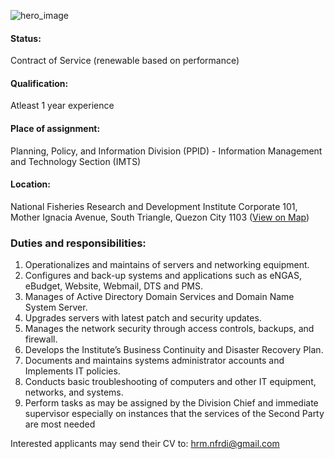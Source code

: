 ![hero_image](https://i.imgur.com/dYNs4K6.png)

#### Status:
Contract of Service (renewable based on performance)

#### Qualification:
Atleast 1 year experience

#### Place of assignment:
Planning, Policy, and Information Division (PPID) - Information Management and Technology Section (IMTS)

#### Location:
National Fisheries Research and Development Institute
Corporate 101, Mother Ignacia Avenue, South Triangle, Quezon City 1103 ([View on Map](https://goo.gl/maps/XZryD7sbcPiYR4Cm6))


### Duties and responsibilities:

1. Operationalizes and maintains of servers and networking equipment.
2. Configures and back-up systems and applications such as eNGAS, eBudget, Website, Webmail, DTS and PMS.
3. Manages of Active Directory Domain Services and Domain Name System Server.
4. Upgrades servers with latest patch and security updates.
5. Manages the network security through access controls, backups, and firewall.
6. Develops the Institute’s Business Continuity and Disaster Recovery Plan.
7. Documents and maintains systems administrator accounts and Implements IT policies.
8. Conducts basic troubleshooting of computers and other IT equipment, networks, and systems.
9. Perform tasks as may be assigned by the Division Chief and immediate supervisor especially on instances that the services of the Second Party are most needed


Interested applicants may send their CV to:
[hrm.nfrdi@gmail.com](hrm.nfrdi@gmail.com)
